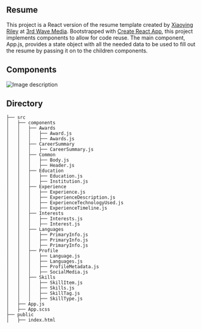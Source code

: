 ## Resume

This project is a React version of the resume template created by [Xiaoying Riley](https://twitter.com/xyriley) at [3rd Wave Media](https://themes.3rdwavemedia.com/). Bootstrapped with [Create React App](https://github.com/facebook/create-react-app), this project implements components to allow for code reuse. The main component, App.js, provides a state object with all the needed data to be used to fill out the resume by passing it on to the children components.

## Components

![Image description](http://cdn.elderf.com/assets/images/resume.png)


## Directory

```
├── src
│   ├── components
│   │   ├── Awards
│   │   │   ├── Award.js
│   │   │   ├── Awards.js
│   │   ├── CareerSummary
│   │   │   ├── CareerSummary.js
│   │   ├── Common
│   │   │   ├── Body.js
│   │   │   ├── Header.js
│   │   ├── Education
│   │   │   ├── Education.js
│   │   │   ├── Institution.js
│   │   ├── Experience
│   │   │   ├── Experience.js
│   │   │   ├── ExperienceDescription.js
│   │   │   ├── ExperienceTechnologyUsed.js
│   │   │   ├── ExperienceTimeline.js
│   │   ├── Interests
│   │   │   ├── Interests.js
│   │   │   ├── Interest.js
│   │   ├── Languages
│   │   │   ├── PrimaryInfo.js
│   │   │   ├── PrimaryInfo.js
│   │   │   ├── PrimaryInfo.js
│   │   ├── Profile
│   │   │   ├── Language.js
│   │   │   ├── Languages.js
│   │   │   ├── ProfileMetadata.js
│   │   │   ├── SocialMedia.js
│   │   ├── Skills
│   │   │   ├── SkillItem.js
│   │   │   ├── Skills.js
│   │   │   ├── SkillTag.js
│   │   │   ├── SkillType.js
│   ├── App.js
│   ├── App.scss
├── public
│   ├── index.html
```
